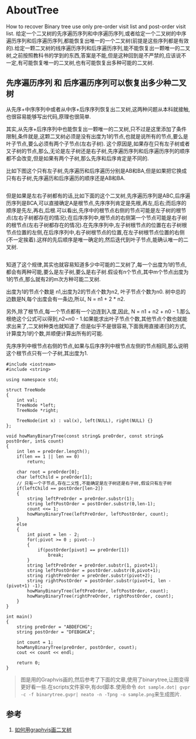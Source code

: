 # AboutTree
How to recover Binary tree use only pre-order visit list and post-order visit list.
给定一个二叉树的先序遍历序列和中序遍历序列,或者给定一个二叉树的中序遍历序列和后序遍历序列,都能恢复出唯一的一个二叉树(前提是这些序列都是有效的).给定一颗二叉树的线序遍历序列和后序遍历序列,能不能恢复出一颗唯一的二叉树,之前按照教科书的学到的东西,答案是不能,但是这种回到是不严禁的,应该说不一定,有可能恢复唯一的二叉树,也有可能恢复出多种可能的二叉树.

## 先序遍历序列 和 后序遍历序列可以恢复出多少种二叉树

从先序+中序序列中或者从中序+后序序列恢复出二叉树,这两种问题从本科就接触,也很容易能够写出代码,原理也很简单.

其实,从先序+后序序列中也能恢复出一颗唯一的二叉树,只不过是这里添加了条件限制,条件就是,这颗二叉树必须是没有出度为1的节点,也就是说所有的节点,要么是叶子节点,要么必须有两个子节点(左右子树).
这个原因是,如果存在只有左子树或者又子树的节点,那么,无论是左子树还是右子树,先序遍历序列和后序遍历序列的顺序都不会改变,但是如果有两个子树,那么先序和后序肯定是不同的.

比如下图这个只有左子树,先序遍历和后序遍历分别是AB和BA,但是如果把它换成只有右子树,先序遍历和后序遍历的顺序还是AB和BA.

![]()

但是如果是左右子树都有的话,比如下面的这个二叉树,先序遍历序列是ABC,后序遍历序列是BCA,可以直接确定A是根节点,先序序列肯定是先根,再左,后右;而后序的顺序是先左,再右,后根.可以看出,先序中的根节点右侧的节点可能是左子树的根节点(左右子树都存在的情况);在后序序列中,根节点的右侧第一个节点可能是右子树的根节点(左右子树都存在的情况).在先序序列中,左子树根节点的位置在右子树根节点位置的左侧,在后序序列中,右子树根节点的位置,在左子树根节点位置的右侧(不一定挨着).这样的先后顺序是唯一确定的,然后迭代到叶子节点,能确认唯一的二叉树.

![]()

知道了这个规律,其实也就容易知道多少中可能的二叉树了,每一个出度为1的节点,都会有两种可能,要么是左子树,要么是右子树.假设有n个节点,其中m个节点出度为1的节点,那么就有2的m次方种可能二叉树.

出度为1的节点个数是 n1,出度为2的节点个数为n2, 叶子节点个数为n0. 树中总的边数是N,每个出度会有一条边,所以, N = n1 + 2 * n2.

另外,除了根节点,每一个节点都有一个边连到入度,因此, N = n1 + n2 + n0  - 1.那么根绝这个公式可以得到,n2=n0 - 1.如果能求出叶子节点个数,其他节点个数也就能求出来了,二叉树种类也就知道了.但是似乎不是很容易,下面我用直接递归的方式,计算度为1的个数,并顺便计算出所有的可能.

先序序列中根节点右侧的节点,如果与后序序列中根节点左侧的节点相同,那么说明这个根节点只有一个子树,其出度为1.

```
#include <iostream>
#include <string>

using namespace std;

struct TreeNode
{
    int val;
    TreeNode *left;
    TreeNode *right;

    TreeNode(int x) : val(x), left(NULL), right(NULL) {}
};

void howManyBinaryTree(const string& preOrder, const string& postOrder, int& count)
{
    int len = preOrder.length();
    if(len == 1 || len == 0)
        return;

    char root = preOrder[0];
    char leftChild = preOrder[1];
    // 只有一个子节点,存在二义性,不能确定是左子树还是右子树,假设只有左子树
    if(leftChild == postOrder[len-2])
    {
        string leftPreOrder = preOrder.substr(1);
        string leftPostOrder = postOrder.substr(0,len-1);
        count <<= 1;
        howManyBinaryTree(leftPreOrder, leftPostOrder, count);
    }
    else
    {
        int pivot = len - 2;
        for(;pivot >= 0 ; pivot--)
        {
            if(postOrder[pivot] == preOrder[1])
                break;
        }
        string leftPreOrder = preOrder.substr(1, pivot+1);
        string leftPostOrder = postOrder.substr(0,pivot+1);
        string rightPreOrder = preOrder.substr(pivot+2);
        string rightPostOrder = postOrder.substr(pivot+1, len - (pivot+1) -1);
        howManyBinaryTree(leftPreOrder, leftPostOrder, count);
        howManyBinaryTree(rightPreOrder, rightPostOrder, count);
    }
}

int main()
{
    string preOrder = "ABDEFCHG";
    string postOrder = "DFEBGHCA";

    int count = 1;
    howManyBinaryTree(preOrder, postOrder, count);
    cout << count << endl;

    return 0;
}
```

> 图是用的Graphvis画的,然后参考了下面的文章,使用了binarytree,让图变得更好看一些.在scripts文件家中,有dot脚本.使用命令 `dot sample.dot| gvpr -c -f binarytree.gvpr| neato -n -Tpng -o sample.png`来生成图片.

## 参考
1. [如何用graphvis画二叉树](https://blog.csdn.net/theonegis/article/details/71772334)